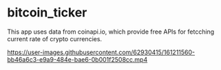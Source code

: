 # bitcoin_ticker

This app uses data from coinapi.io, which provide free APIs for fetcching current rate of crypto currencies.


https://user-images.githubusercontent.com/62930415/161211560-bb46a6c3-e9a9-484e-bae6-0b001f2508cc.mp4

